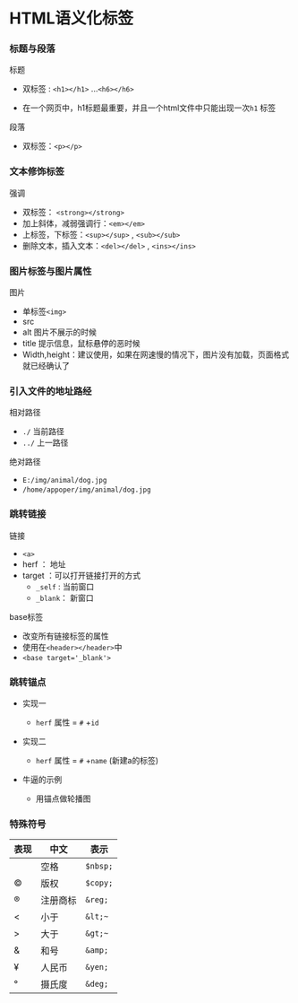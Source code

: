 # HTML语义化标签

### 标题与段落

标题 

- 双标签 : `<h1></h1>` ...`<h6></h6>`

- 在一个网页中，h1标题最重要，并且一个html文件中只能出现一次`h1` 标签



段落

- 双标签：`<p></p>`



### 文本修饰标签

强调

- 双标签： `<strong></strong>` 	
- 加上斜体，减弱强调行：`<em></em>`
- 上标签，下标签：`<sup></sup>` , `<sub></sub>`
- 删除文本，插入文本：`<del></del>` , `<ins></ins>`



### 图片标签与图片属性

图片

- 单标签`<img>`
- src
- alt 图片不展示的时候
- title 提示信息，鼠标悬停的恶时候
- Width,height：建议使用，如果在网速慢的情况下，图片没有加载，页面格式就已经确认了



### 引入文件的地址路经

相对路径

- `./` 当前路径
- `../` 上一路径

绝对路径

- `E:/img/animal/dog.jpg`
- `/home/appoper/img/animal/dog.jpg`



### 跳转链接

链接

- `<a>` 
- herf ： 地址
- target ：可以打开链接打开的方式
  - `_self` : 当前窗口
  - `_blank`： 新窗口

base标签

- 改变所有链接标签的属性
- 使用在`<header></header>`中
- `<base target='_blank'>`



### 跳转锚点

- 实现一

  - `herf` 属性 = `#` +`id`

- 实现二

  - `herf` 属性 = `#` +`name` (新建a的标签)

- 牛逼的示例

  - 用锚点做轮播图

  

### 特殊符号

| 表现   | 中文     | 表示     |
| ------ | -------- | -------- |
|        | 空格     | `$nbsp;` |
| &copy; | 版权     | `$copy;` |
| &reg;  | 注册商标 | `&reg;`  |
| <      | 小于     | `&lt;~`  |
| >      | 大于     | `&gt;~`  |
| &      | 和号     | `&amp;`  |
| &yen;  | 人民币   | `&yen;`  |
| &deg;  | 摄氏度   | `&deg;`  |




